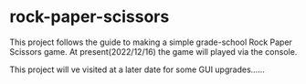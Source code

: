 # rock-paper-scissors
This project follows the guide to making a simple grade-school Rock Paper Scissors game. 
At present(2022/12/16) the game will played via the console.

This project will ve visited at a later date for some GUI upgrades......